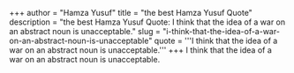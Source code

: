 +++
author = "Hamza Yusuf"
title = "the best Hamza Yusuf Quote"
description = "the best Hamza Yusuf Quote: I think that the idea of a war on an abstract noun is unacceptable."
slug = "i-think-that-the-idea-of-a-war-on-an-abstract-noun-is-unacceptable"
quote = '''I think that the idea of a war on an abstract noun is unacceptable.'''
+++
I think that the idea of a war on an abstract noun is unacceptable.
